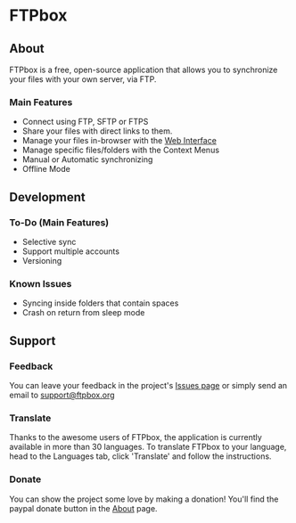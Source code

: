 FTPbox
=============

About
--------------

FTPbox is a free, open-source application that allows you to synchronize your files with your own server, via FTP.

### Main Features

- Connect using FTP, SFTP or FTPS
- Share your files with direct links to them.
- Manage your files in-browser with the [Web Interface][webUI]
- Manage specific files/folders with the Context Menus
- Manual or Automatic synchronizing
- Offline Mode

Development
--------------

### To-Do (Main Features)

- Selective sync
- Support multiple accounts
- Versioning

### Known Issues

- Syncing inside folders that contain spaces
- Crash on return from sleep mode

Support
--------------

### Feedback

You can leave your feedback in the project's [Issues page][issues] or simply send an email to support@ftpbox.org

### Translate

Thanks to the awesome users of FTPbox, the application is currently available in more than 30 languages. To translate FTPbox to your language, head to the Languages tab, click 'Translate' and follow the instructions.

### Donate

You can show the project some love by making a donation! You'll find the paypal donate button in the [About][abt] page.

[webUI]: https://github.com/FTPbox/Web-Interface
[issues]: https://github.com/FTPbox/FTPbox/issues
[abt]: http://ftpbox.org/about/